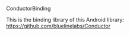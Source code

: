 ConductorBinding

This is the binding library of this Android library:
https://github.com/bluelinelabs/Conductor
